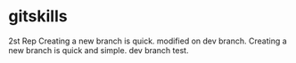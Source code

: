 # gitskills
2st Rep
Creating a new branch is quick.
modified on dev branch.
Creating a new branch is quick and simple.
dev branch test.

